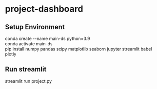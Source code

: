 # project-dashboard
## Setup Environment  
conda create --name main-ds python=3.9  
conda activate main-ds  
pip install numpy pandas scipy matplotlib seaborn jupyter streamlit babel plotly

## Run streamlit
streamlit run project.py

